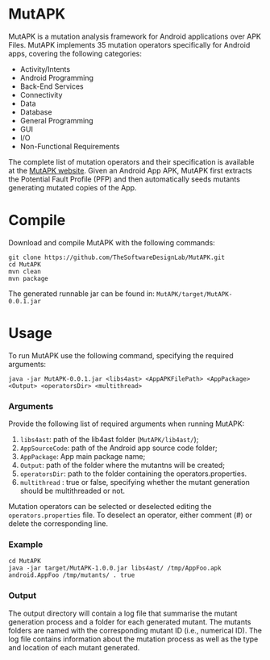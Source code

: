 # MutAPK
MutAPK is a mutation analysis framework for Android applications over APK Files.
MutAPK implements 35 mutation operators specifically for Android apps, covering the following categories:
- Activity/Intents
- Android Programming
- Back-End Services
- Connectivity
- Data
- Database
- General Programming
- GUI
- I/O
- Non-Functional Requirements

The complete list of mutation operators and their specification is available at the [MutAPK website](http://thesoftwaredesignlab.github.io/MutAPK/).
Given an Android App APK, MutAPK first extracts the Potential Fault Profile (PFP) and then automatically seeds mutants generating mutated copies of the App.

# Compile
Download and compile MutAPK with the following commands:
```
git clone https://github.com/TheSoftwareDesignLab/MutAPK.git
cd MutAPK
mvn clean
mvn package
```
The generated runnable jar can be found in: ``MutAPK/target/MutAPK-0.0.1.jar``

# Usage
To run MutAPK use the following command, specifying the required arguments:
```
java -jar MutAPK-0.0.1.jar <libs4ast> <AppAPKFilePath> <AppPackage> <Output> <operatorsDir> <multithread>
```
### Arguments
Provide the following list of required arguments when running MutAPK: 
1. ``libs4ast``:  path of the lib4ast folder (``MutAPK/lib4ast/``);
2. ``AppSourceCode``: path of the Android app source code folder;
3. ``AppPackage``: App main package name;
4. ``Output``: path of the folder where the mutantns will be created;
5. ``operatorsDir``: path to the folder containing the operators.properties.
6. ``multithread`` : true or false, specifying whether the mutant generation should be multithreaded or not.

Mutation operators can be selected or deselected editing the ``operators.properties`` file. To deselect an operator, either comment (#) or delete the corresponding line.
### Example
```
cd MutAPK
java -jar target/MutAPK-1.0.0.jar libs4ast/ /tmp/AppFoo.apk android.AppFoo /tmp/mutants/ . true
```

### Output
The output directory will contain a log file that summarise the mutant generation process and a folder for each generated mutant. 
The mutants folders are named with the corresponding mutant ID (i.e., numerical ID). The log file contains information about the mutation process as well as the type and location of each mutant generated.
